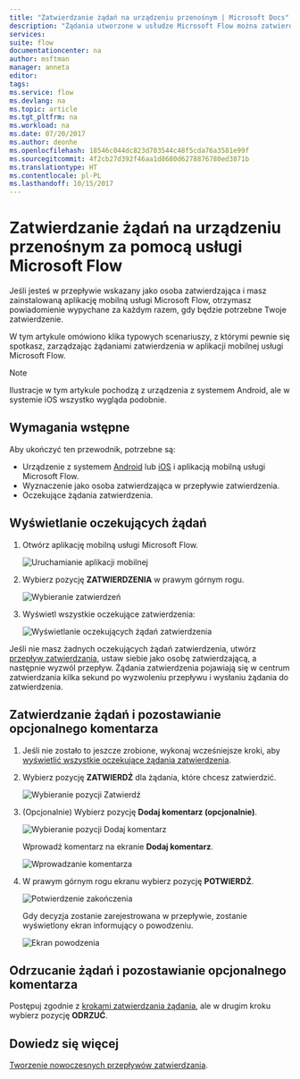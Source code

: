 ```yaml
---
title: "Zatwierdzanie żądań na urządzeniu przenośnym | Microsoft Docs"
description: "Żądania utworzone w usłudze Microsoft Flow można zatwierdzać na urządzeniu przenośnym."
services: 
suite: flow
documentationcenter: na
author: msftman
manager: anneta
editor: 
tags: 
ms.service: flow
ms.devlang: na
ms.topic: article
ms.tgt_pltfrm: na
ms.workload: na
ms.date: 07/20/2017
ms.author: deonhe
ms.openlocfilehash: 18546c044dc823d703544c48f5cda76a3581e99f
ms.sourcegitcommit: 4f2cb27d392f46aa1d8680d6278876780ed3871b
ms.translationtype: HT
ms.contentlocale: pl-PL
ms.lasthandoff: 10/15/2017
---
```

# <a name="approve-requests-on-your-mobile-device-by-using-microsoft-flow"></a>Zatwierdzanie żądań na urządzeniu przenośnym za pomocą usługi Microsoft Flow
Jeśli jesteś w przepływie wskazany jako osoba zatwierdzająca i masz zainstalowaną aplikację mobilną usługi Microsoft Flow, otrzymasz powiadomienie wypychane za każdym razem, gdy będzie potrzebne Twoje zatwierdzenie.

W tym artykule omówiono klika typowych scenariuszy, z którymi pewnie się spotkasz, zarządzając żądaniami zatwierdzenia w aplikacji mobilnej usługi Microsoft Flow.

> [!NOTE]
> Ilustracje w tym artykule pochodzą z urządzenia z systemem Android, ale w systemie iOS wszystko wygląda podobnie.
> 
> 

## <a name="prerequisites"></a>Wymagania wstępne
Aby ukończyć ten przewodnik, potrzebne są:

* Urządzenie z systemem [Android](https://aka.ms/flowmobiledocsandroid) lub [iOS](https://aka.ms/flowmobiledocsios) i aplikacją mobilną usługi Microsoft Flow.
* Wyznaczenie jako osoba zatwierdzająca w przepływie zatwierdzenia.
* Oczekujące żądania zatwierdzenia.

## <a name="view-pending-requests"></a>Wyświetlanie oczekujących żądań
1. Otwórz aplikację mobilną usługi Microsoft Flow.
   
    ![Uruchamianie aplikacji mobilnej](./media/mobile-approvals/open-app.png)
2. Wybierz pozycję **ZATWIERDZENIA** w prawym górnym rogu.
   
    ![Wybieranie zatwierdzeń](./media/mobile-approvals/select-approvals.png)
3. Wyświetl wszystkie oczekujące zatwierdzenia:
   
    ![Wyświetlanie oczekujących żądań zatwierdzenia](./media/mobile-approvals/show-pending-approval-requests.png)

Jeśli nie masz żadnych oczekujących żądań zatwierdzenia, utwórz [przepływ zatwierdzania](modern-approvals.md), ustaw siebie jako osobę zatwierdzającą, a następnie wyzwól przepływ. Żądania zatwierdzenia pojawiają się w centrum zatwierdzania kilka sekund po wyzwoleniu przepływu i wysłaniu żądania do zatwierdzenia.

## <a name="approve-requests-and-leave-an-optional-comment"></a>Zatwierdzanie żądań i pozostawianie opcjonalnego komentarza
1. Jeśli nie zostało to jeszcze zrobione, wykonaj wcześniejsze kroki, aby [wyświetlić wszystkie oczekujące żądania zatwierdzenia](mobile-approvals.md#view-pending-approval-requests).
2. Wybierz pozycję **ZATWIERDŹ** dla żądania, które chcesz zatwierdzić.
   
    ![Wybieranie pozycji Zatwierdź](./media/mobile-approvals/select-approve.png)
3. (Opcjonalnie) Wybierz pozycję **Dodaj komentarz (opcjonalnie)**.
   
    ![Wybieranie pozycji Dodaj komentarz](./media/mobile-approvals/select-add-comment.png)
   
    Wprowadź komentarz na ekranie **Dodaj komentarz**.
   
    ![Wprowadzanie komentarza](./media/mobile-approvals/enter-comment-for-approval.png)
4. W prawym górnym rogu ekranu wybierz pozycję **POTWIERDŹ**.
   
    ![Potwierdzenie zakończenia](./media/mobile-approvals/tap-confirm-button.png)
   
    Gdy decyzja zostanie zarejestrowana w przepływie, zostanie wyświetlony ekran informujący o powodzeniu.
   
    ![Ekran powodzenia](./media/mobile-approvals/approved.png)

## <a name="reject-requests-and-leave-an-optional-comment"></a>Odrzucanie żądań i pozostawianie opcjonalnego komentarza
Postępuj zgodnie z [krokami zatwierdzania żądania](mobile-approvals.md#approve-requests-and-leave-an-optional-comment), ale w drugim kroku wybierz pozycję **ODRZUĆ**.

## <a name="learn-more"></a>Dowiedz się więcej
[Tworzenie nowoczesnych przepływów zatwierdzania](modern-approvals.md).

